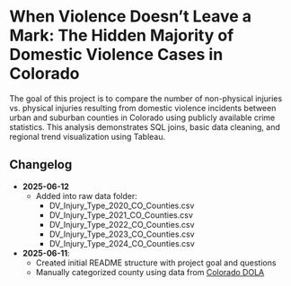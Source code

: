# When Violence Doesn’t Leave a Mark: The Hidden Majority of Domestic Violence Cases in Colorado

The goal of this project is to compare the number of non-physical injuries vs. physical injuries resulting from domestic violence incidents between urban and suburban counties in Colorado using publicly available crime statistics. This analysis demonstrates SQL joins, basic data cleaning, and regional trend visualization using Tableau.

## Changelog
- **2025-06-12**
  - Added into raw data folder:
    - DV_Injury_Type_2020_CO_Counties.csv
    - DV_Injury_Type_2021_CO_Counties.csv
    - DV_Injury_Type_2022_CO_Counties.csv
    - DV_Injury_Type_2023_CO_Counties.csv
    - DV_Injury_Type_2024_CO_Counties.csv
- **2025-06-11**:
  - Created initial README structure with project goal and questions
  - Manually categorized county using data from [Colorado DOLA](https://cdola.colorado.gov/colorado-community-classification)
